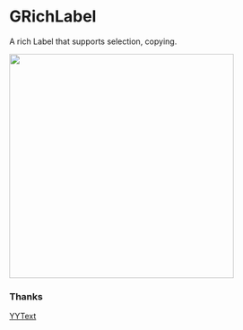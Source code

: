 # GRichLabel
A rich Label that supports selection, copying.

<img src="https://github.com/GIKICoder/GRichLabel/blob/master/screenshot/selectCopy.png" width="400">




### Thanks
 [YYText](https://github.com/ibireme/YYText)
